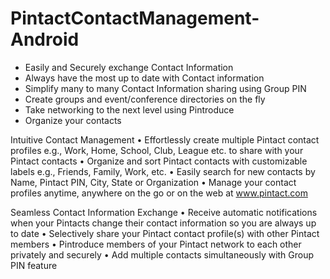 # PintactContactManagement-Android
- Easily and Securely exchange Contact Information
- Always have the most up to date with Contact information
- Simplify many to many Contact Information sharing using Group PIN
- Create groups and event/conference directories on the fly
- Take networking to the next level using Pintroduce
- Organize your contacts

Intuitive Contact Management
• Effortlessly create multiple Pintact contact profiles e.g., Work, Home, School, Club, League etc. to share with your Pintact contacts
• Organize and sort Pintact contacts with customizable labels e.g., Friends, Family, Work, etc.
• Easily search for new contacts by Name, Pintact PIN, City, State or Organization
• Manage your contact profiles anytime, anywhere on the go or on the web at www.pintact.com

Seamless Contact Information Exchange
• Receive automatic notifications when your Pintacts change their contact information so you are always up to date 
• Selectively share your Pintact contact profile(s) with other Pintact members
• Pintroduce members of your Pintact network to each other privately and securely
• Add multiple contacts simultaneously with Group PIN feature
